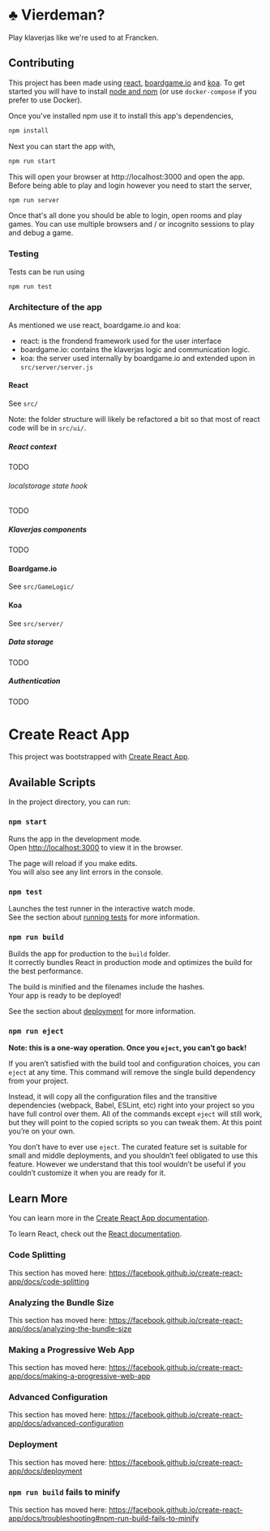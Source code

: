 # ♣ Vierdeman?

Play klaverjas like we're used to at Francken.

## Contributing


This project has been made using [react](https://reactjs.org/),
[boardgame.io](https://boardgame.io/documentation/) and
[koa](https://koajs.com/). 
To get started you will have to install [node and
npm](https://www.npmjs.com/get-npm) (or use `docker-compose` if you prefer to
use Docker).

Once you've installed npm use it to install this app's dependencies,

``` sh
npm install
```

Next you can start the app with,

``` sh
npm run start
```

This will open your browser at http://localhost:3000 and open the app.
Before being able to play and login however you need to start the server,

``` sh
npm run server
```

Once that's all done you should be able to login, open rooms and play games. 
You can use multiple browsers and / or incognito sessions to play and debug a
game. 

### Testing

Tests can be run using

``` sh
npm run test
```

### Architecture of the app

As mentioned we use react, boardgame.io and koa: 

- react: is the frondend framework used for the user interface
- boardgame.io: contains the klaverjas logic and communication logic. 
- koa: the server used internally by boardgame.io and extended upon in `src/server/server.js`

#### React

See `src/`

Note: the folder structure will likely be refactored a bit so that most of react
code will be in `src/ui/`.

##### React context

TODO

###### localstorage state hook

TODO

##### Klaverjas components

TODO

#### Boardgame.io

See `src/GameLogic/`

#### Koa

See `src/server/`

##### Data storage

TODO

##### Authentication

TODO

# Create React App

This project was bootstrapped with [Create React App](https://github.com/facebook/create-react-app).

## Available Scripts

In the project directory, you can run:

### `npm start`

Runs the app in the development mode.<br />
Open [http://localhost:3000](http://localhost:3000) to view it in the browser.

The page will reload if you make edits.<br />
You will also see any lint errors in the console.

### `npm test`

Launches the test runner in the interactive watch mode.<br />
See the section about [running tests](https://facebook.github.io/create-react-app/docs/running-tests) for more information.

### `npm run build`

Builds the app for production to the `build` folder.<br />
It correctly bundles React in production mode and optimizes the build for the best performance.

The build is minified and the filenames include the hashes.<br />
Your app is ready to be deployed!

See the section about [deployment](https://facebook.github.io/create-react-app/docs/deployment) for more information.

### `npm run eject`

**Note: this is a one-way operation. Once you `eject`, you can’t go back!**

If you aren’t satisfied with the build tool and configuration choices, you can `eject` at any time. This command will remove the single build dependency from your project.

Instead, it will copy all the configuration files and the transitive dependencies (webpack, Babel, ESLint, etc) right into your project so you have full control over them. All of the commands except `eject` will still work, but they will point to the copied scripts so you can tweak them. At this point you’re on your own.

You don’t have to ever use `eject`. The curated feature set is suitable for small and middle deployments, and you shouldn’t feel obligated to use this feature. However we understand that this tool wouldn’t be useful if you couldn’t customize it when you are ready for it.

## Learn More

You can learn more in the [Create React App documentation](https://facebook.github.io/create-react-app/docs/getting-started).

To learn React, check out the [React documentation](https://reactjs.org/).

### Code Splitting

This section has moved here: https://facebook.github.io/create-react-app/docs/code-splitting

### Analyzing the Bundle Size

This section has moved here: https://facebook.github.io/create-react-app/docs/analyzing-the-bundle-size

### Making a Progressive Web App

This section has moved here: https://facebook.github.io/create-react-app/docs/making-a-progressive-web-app

### Advanced Configuration

This section has moved here: https://facebook.github.io/create-react-app/docs/advanced-configuration

### Deployment

This section has moved here: https://facebook.github.io/create-react-app/docs/deployment

### `npm run build` fails to minify

This section has moved here: https://facebook.github.io/create-react-app/docs/troubleshooting#npm-run-build-fails-to-minify
